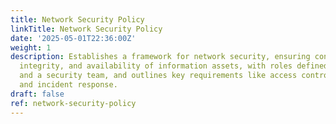 ```yaml
---
title: Network Security Policy
linkTitle: Network Security Policy
date: '2025-05-01T22:36:00Z'
weight: 1
description: Establishes a framework for network security, ensuring confidentiality,
  integrity, and availability of information assets, with roles defined for employees
  and a security team, and outlines key requirements like access control, data protection,
  and incident response.
draft: false
ref: network-security-policy
---
```


